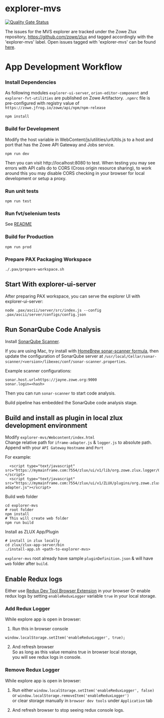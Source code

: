 # explorer-mvs

[![Quality Gate Status](https://sonarcloud.io/api/project_badges/measure?project=zowe_explorer-mvs&metric=alert_status)](https://sonarcloud.io/dashboard?id=zowe_explorer-mvs)

The issues for the MVS explorer are tracked under the Zowe Zlux repository, https://github.com/zowe/zlux and tagged accordingly with the 'explorer-mvs' label. Open issues tagged with 'explorer-mvs' can be found [here](https://github.com/zowe/zlux/issues?q=is%3Aissue+is%3Aopen+label%3Aexplorer-mvs).


# App Development Workflow 

### Install Dependencies

As following modules 
 `explorer-ui-server`, `orion-editor-component` and `explorer-fvt-utilities` are published on Zowe Artifactory.
 `.npmrc` file is pre-configured with registry value of `https://zowe.jfrog.io/zowe/api/npm/npm-release`
```
npm install
```

### Build for Development

Modify the host variable in WebContent/js/utilities/urlUtils.js to a host and port that has the Zowe API Gateway and Jobs service.

```
npm run dev 
```

Then you can visit http://localhost:8080 to test.
When testing you may see errors with API calls do to CORS (Cross origin resource sharing), to work around this you may disable CORS checking in your browser for local development or setup a proxy.

### Run unit tests

```
npm run test
```

### Run fvt/selenium tests

See [README](/tests/FVTTests/README.md)


### Build for Production

```
npm run prod
```

### Prepare PAX Packaging Workspace

```
./.pax/prepare-workspace.sh
```

## Start With explorer-ui-server

After preparing PAX workspace, you can serve the explorer UI with explorer-ui-server:

```
node .pax/ascii/server/src/index.js --config .pax/ascii/server/configs/config.json
```

## Run SonarQube Code Analysis

Install [SonarQube Scanner](https://docs.sonarqube.org/display/SCAN/Analyzing+with+SonarQube+Scanner).

If you are using Mac, try install with [HomeBrew sonar-scanner formula](https://formulae.brew.sh/formula/sonar-scanner), then update the configuration of SonarQube server at `/usr/local/Cellar/sonar-scanner/<version>/libexec/conf/sonar-scanner.properties`.

Example scanner configurations:

```
sonar.host.url=https://jayne.zowe.org:9000
sonar.login=<hash>
```

Then you can run `sonar-scanner` to start code analysis.

Build pipeline has embedded the SonarQube code analysis stage.


## Build and install as plugin in local zlux development environment

Modify `explorer-mvs/Webcontent/index.html`   
Change relative path for `iframe-adapter.js` & `logger.js` to absolute path.   
Append with your `API Gateway` `Hostname` and `Port`

For example:
```
  <script type="text/javascript" src="https://mymainframe.com:7554/zlux/ui/v1/lib/org.zowe.zlux.logger/0.9.0/logger.js"></script>
  <script type="text/javascript" src="https://mymainframe.com:7554/zlux/ui/v1/ZLUX/plugins/org.zowe.zlux.bootstrap/web/iframe-adapter.js"></script>
```

Build web folder
```
cd explorer-mvs
# root folder
npm install
# This will create web folder
npm run build
```

Install as ZLUX App/Plugin
```
# install in zlux locally
cd zlux/zlux-app-server/bin
./install-app.sh <path-to-explorer-mvs>
```
`explorer-mvs` root already have sample `pluginDefinition.json` & will have `web` folder after `build`.

## Enable Redux logs
Either use [Redux Dev Tool Browser Extension](https://github.com/reduxjs/redux-devtools) in your browser 
Or enable redux logs by setting `enableReduxLogger` variable `true` in your local storage.

### Add Redux Logger
While explore app is open in browser:
1. Run this in browser console 
```
window.localStorage.setItem('enableReduxLogger', true);
```

2. And refresh browser    
So as long as this value remains true in browser local storage,       
you will see redux logs in console.                  

### Remove Redux Logger          
While explore app is open in browser:      
1. Run either `window.localStorage.setItem('enableReduxLogger', false)`         
or `window.localStorage.removeItem('enableReduxLogger')`           
or clear storage manually in `browser dev tools` under `Application` tab 

2. And refresh browser to stop seeing redux console logs. 
